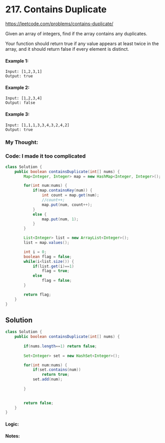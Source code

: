 # 217. Contains Duplicate

https://leetcode.com/problems/contains-duplicate/

Given an array of integers, find if the array contains any duplicates.

Your function should return true if any value appears at least twice in the array, and it should return false if every element is distinct.

#### Example 1:
```
Input: [1,2,3,1]
Output: true
```

#### Example 2:
```
Input: [1,2,3,4]
Output: false
```

#### Example 3:
```
Input: [1,1,1,3,3,4,3,2,4,2]
Output: true
```


### My Thought: 


### Code: I made it too complicated 
```java
class Solution {
    public boolean containsDuplicate(int[] nums) {
        Map<Integer, Integer> map = new HashMap<Integer, Integer>(); 

        for(int num:nums) {
            if(map.containsKey(num)) {
                int count = map.get(num); 
                //count++; 
                map.put(num, count++); 
            }
            else {
                map.put(num, 1); 
            }
        }

        List<Integer> list = new ArrayList<Integer>(); 
        list = map.values(); 

        int i = 0; 
        boolean flag = false; 
        while(i<list.size()) {
            if(list.get(i)==1) 
                flag = true; 
            else 
                flag = false; 
        }

        return flag; 
    }
}

```    


## Solution
```java
class Solution {
    public boolean containsDuplicate(int[] nums) {
        
        if(nums.length==1) return false; 
        
        Set<Integer> set = new HashSet<Integer>(); 

        for(int num:nums) {
            if(set.contains(num))
                return true; 
            set.add(num); 
            
        }

        
        return false; 
    }
}
```

#### Logic: 

#### Notes: 


